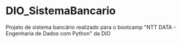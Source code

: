 # DIO_SistemaBancario
Projeto de sistema bancário realizado para o bootcamp "NTT DATA - Engenharia de Dados com Python" da DIO 
